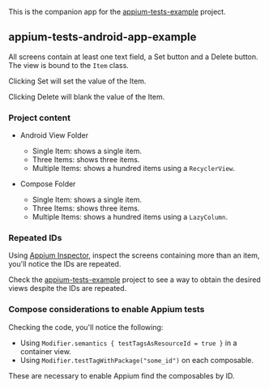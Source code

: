 This is the companion app for the [appium-tests-example](https://github.com/fernandospr/appium-tests-example) project.

## appium-tests-android-app-example

All screens contain at least one text field, a Set button and a Delete button. The view is bound to the `Item` class.

Clicking Set will set the value of the Item.

Clicking Delete will blank the value of the Item.

### Project content

* Android View Folder
	* Single Item: shows a single item.
	* Three Items: shows three items.
	* Multiple Items: shows a hundred items using a `RecyclerView`.

* Compose Folder
	* Single Item: shows a single item.
	* Three Items: shows three items.
	* Multiple Items: shows a hundred items using a `LazyColumn`.

### Repeated IDs
Using [Appium Inspector](https://github.com/appium/appium-inspector), inspect the screens containing more than an item, you'll notice the IDs are repeated.

Check the [appium-tests-example](https://github.com/fernandospr/appium-tests-example) project to see a way to obtain the desired views despite the IDs are repeated.


### Compose considerations to enable Appium tests

Checking the code, you'll notice the following:

* Using `Modifier.semantics { testTagsAsResourceId = true }` in a container view.
* Using `Modifier.testTagWithPackage("some_id")` on each composable.

These are necessary to enable Appium find the composables by ID.

